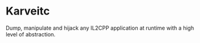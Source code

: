 # Karveitc
Dump, manipulate and hijack any IL2CPP application at runtime with a high level of abstraction.
